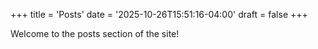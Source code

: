 +++
title = 'Posts'
date = '2025-10-26T15:51:16-04:00'
draft = false
+++

Welcome to the posts section of the site!
